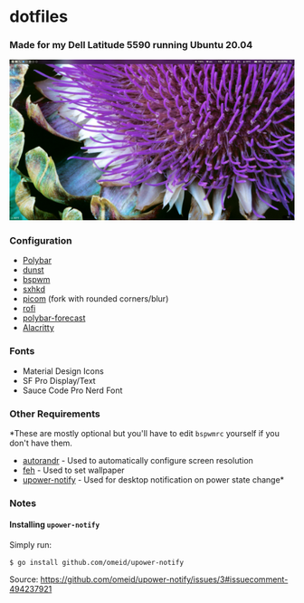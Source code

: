 # dotfiles
### Made for my Dell Latitude 5590 running Ubuntu 20.04

![](https://github.com/128keaton/dotfiles-latitude/blob/master/.local/share/bspwm.png?raw=true)

### Configuration
* [Polybar](https://github.com/polybar/polybar/)
* [dunst](https://dunst-project.org/)
* [bspwm](https://github.com/baskerville/bspwm)
* [sxhkd](https://github.com/baskerville/sxhkd)
* [picom](https://github.com/ibhagwan/picom) (fork with rounded corners/blur)
* [rofi](https://github.com/davatorium/rofi)
* [polybar-forecast](https://github.com/kamek-pf/polybar-forecast)
* [Alacritty](https://github.com/alacritty/alacritty)

### Fonts

* Material Design Icons
* SF Pro Display/Text
* Sauce Code Pro Nerd Font

### Other Requirements
*These are mostly optional but you'll have to edit `bspwmrc` yourself if you don't have them.

* [autorandr](https://github.com/phillipberndt/autorandr) - Used to automatically configure screen resolution
* [feh](https://feh.finalrewind.org/) - Used to set wallpaper
* [upower-notify](https://github.com/omeid/upower-notify) - Used for desktop notification on power state change*


### Notes

#### Installing `upower-notify`

Simply run:
```shell
$ go install github.com/omeid/upower-notify
```

Source: https://github.com/omeid/upower-notify/issues/3#issuecomment-494237921





